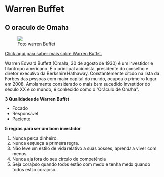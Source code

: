 <html>
<main id="main">
  <head>
    <link href="tributo.css" rel="stylesheet">
    <meta http-equiv="Content-Type" content="text/html; charset=UTF-8" />
          <meta name="viewport" content="width=device-width">
    <title id="title"> O investidor inteligente </title>
<body>
  <h1> Warren Buffet </h1>
<h2> O oraculo de Omaha </h2>
  <figure id="img-div">
<img id="image" src="https://upload.wikimedia.org/wikipedia/commons/f/fd/Warren_Buffett_KU-crop%2Cflip.jpg"
     <br>
     <figcaption id= "img-caption">
    Foto warren Buffet
    </figcaption>
  </figure>
<a href="https://pt.m.wikipedia.org/wiki/Warren_Buffett"id="tribute-link" target="_blank">Click aqui para saber mais sobre Warren Buffet.</a>



<p id="tribute-info"> Warren Edward Buffett (Omaha, 30 de agosto de 1930) é um investidor e filantropo americano. É o principal acionista, presidente do conselho e diretor executivo da Berkshire Hathaway. Constantemente citado na lista da Forbes das pessoas com maior capital do mundo, ocupou o primeiro lugar em 2008. Amplamente considerado o mais bem sucedido investidor do século XX e do mundo, é conhecido como o "Oráculo de Omaha".</p>
  
  <p> <strong>3 Qualidades de Warren Buffet</strong></p>
  
  <ul>
  <li>Focado</li>
  <li>Responsavel</li>
    <li>Paciente</li>
</ul>
  <p><strong> 5 regras para ser um bom investidor</strong>
    <ol>
      <li> Nunca perca dinheiro. </li>
      <li> Nunca esqueça a primeira regra. </li>
      <li> Não leve um estilo de vida relativo a suas posses, aprenda a viver com menos. </li>
      <li> Nunca aja fora do seu circulo de competência </li>
     <li> Seja corajoso quando todos estão com medo e tenha medo quando todos estão corajoso.</li>
      
  </ol>
</head>
</main>
  </body>
</html>
